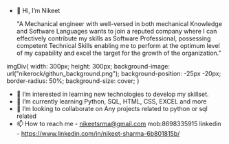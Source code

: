 - 👋 Hi, I’m Nikeet

     "A Mechanical engineer with well-versed in both mechanical Knowledge and 
Software Languages wants to join a reputed company where I can effectively contribute 
my skills as Software Professional, possessing competent Technical Skills enabling me
to perform at the optimum level of my capability and excel the target for the growth of the organization."

imgDiv{
width: 300px;
height: 300px;
background-image: url("nikerock/githun_background.png");
background-position: -25px -20px;
border-radius: 50%;
background-size: cover;
}


- 👀 I’m interested in learning new technologies to develop my skillset.
- 🌱 I’m currently learning Python, SQL, HTML, CSS, EXCEL and more
- 💞️ I’m looking to collaborate on Any projects related to python or sql related
- 📫 How to reach me - nikeetsrma@gmail.com mob:8698335915 
      linkedin - https://www.linkedin.com/in/nikeet-sharma-6b801815b/

<!---
nikerock/nikerock is a ✨ special ✨ repository because its `README.md` (this file) appears on your GitHub profile.
You can click the Preview link to take a look at your changes.
--->
